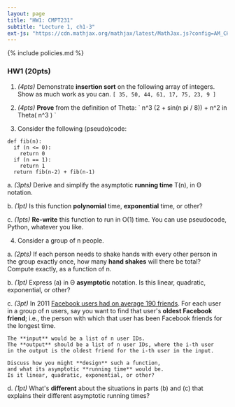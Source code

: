 ```yaml
---
layout: page
title: "HW1: CMPT231"
subtitle: "Lecture 1, ch1-3"
ext-js: "https://cdn.mathjax.org/mathjax/latest/MathJax.js?config=AM_CHTML"
---
```


{% include policies.md %}

### HW1 (20pts)

1. *(4pts)* Demonstrate **insertion sort** on the following array of integers.
  Show as much work as you can.
  `[ 35, 50, 44, 61, 17, 75, 23, 9 ]`

2. *(4pts)* **Prove** from the definition of Theta:
  \` n^3 (2 + sin(n pi / 8)) + n^2 in Theta( n^3 ) \`

3. Consider the following (pseudo)code:
```
def fib(n):
  if (n <= 0):
    return 0
  if (n == 1):
    return 1
  return fib(n-2) + fib(n-1)
```

  a. *(3pts)* Derive and simplify the asymptotic **running time** T(n),
    in &Theta; notation.

  b. *(1pt)* Is this function **polynomial** time, **exponential** time, or other?

  c. *(1pts)* **Re-write** this function to run in O(1) time.
    You can use pseudocode, Python, whatever you like.

4. Consider a group of n people.

  a. *(2pts)* If each person needs to shake hands with every other person
    in the group exactly once, how many **hand shakes** will there be total?
    Compute exactly, as a function of n.

  b. *(1pt)* Express (a) in &Theta; **asymptotic** notation.
    Is this linear, quadratic, exponential, or other?

  c. *(3pt)* In 2011 [Facebook users had on average 190 friends](https://www.facebook.com/notes/facebook-data-science/anatomy-of-facebook/10150388519243859/).
    For each user in a group of n users, say you want to find that user's
    **oldest Facebook friend**; i.e., the person with which that user has
    been Facebook friends for the longest time.

    The **input** would be a list of n user IDs.
    The **output** should be a list of n user IDs, where the i-th user
    in the output is the oldest friend for the i-th user in the input.

    Discuss how you might **design** such a function,
    and what its asymptotic **running time** would be.
    Is it linear, quadratic, exponential, or other?

  d. *(1pt)* What's **different** about the situations in parts (b) and (c)
    that explains their different asymptotic running times?

